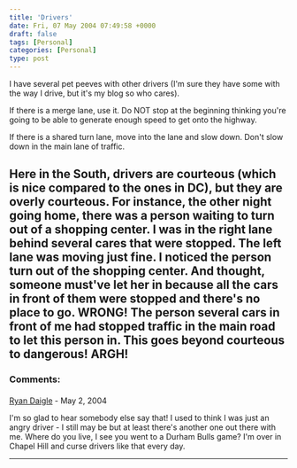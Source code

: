 ```yaml
---
title: 'Drivers'
date: Fri, 07 May 2004 07:49:58 +0000
draft: false
tags: [Personal]
categories: [Personal]
type: post
---
```


I have several pet peeves with other drivers (I'm sure they have some with the way I drive, but it's my blog so who cares).

If there is a merge lane, use it. Do NOT stop at the beginning thinking you're going to be able to generate enough speed to get onto the highway.

If there is a shared turn lane, move into the lane and slow down. Don't slow down in the main lane of traffic.

Here in the South, drivers are courteous (which is nice compared to the ones in DC), but they are overly courteous. For instance, the other night going home, there was a person waiting to turn out of a shopping center. I was in the right lane behind several cares that were stopped. The left lane was moving just fine. I noticed the person turn out of the shopping center. And thought, someone must've let her in because all the cars in front of them were stopped and there's no place to go. WRONG! The person several cars in front of me had stopped traffic in the main road to let this person in. This goes beyond courteous to dangerous! ARGH!
---
### Comments:
#### 
[Ryan Daigle](http://ryandaigle.com "rwdaigle@yahoo.com") - <time datetime="2004-05-11 14:41:45">May 2, 2004</time>

I'm so glad to hear somebody else say that! I used to think I was just an angry driver - I still may be but at least there's another one out there with me. Where do you live, I see you went to a Durham Bulls game? I'm over in Chapel Hill and curse drivers like that every day.
<hr />
